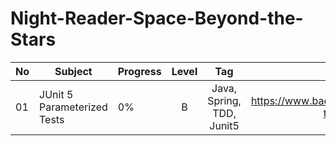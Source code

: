 # Night-Reader-Space-Beyond-the-Stars
| No 	| Subject                                                                                                         	| Progress   	| Level 	|        Tag        	| Reference |
|----	|--------------------------------------------------------------------------------------------------------------	|------------	|:------:	|:-------------------:	|:------:	|
| 01 	| JUnit 5 Parameterized Tests                                                                                   | 0% 	        |   B     |  Java, Spring, TDD, Junit5               	|https://www.baeldung.com/parameterized-tests-junit-5|
